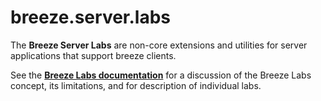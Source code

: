 breeze.server.labs
==============

The **Breeze Server Labs** are non-core extensions and utilities for server applications that support breeze clients.

See the [**Breeze Labs documentation**](http://www.breezejs.com/documentation/what-are-breeze-labs) for a discussion of the Breeze Labs concept, its limitations, and for description of individual labs.
